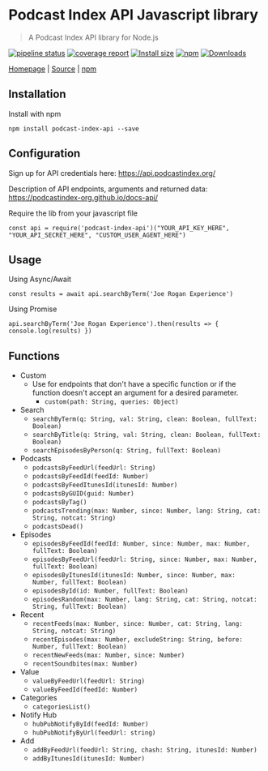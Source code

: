 # Podcast Index API Javascript library

> A Podcast Index API library for Node.js

[![pipeline status](https://gitlab.com/comster/podcast-index-api/badges/master/pipeline.svg)](https://gitlab.com/comster/podcast-index-api/-/commits/master)
[![coverage report](https://gitlab.com/comster/podcast-index-api/badges/master/coverage.svg)](https://gitlab.com/comster/podcast-index-api/-/commits/master)
[![Install size](https://packagephobia.now.sh/badge?p=podcast-index-api)](https://packagephobia.now.sh/result?p=podcast-index-api)
[![npm](https://img.shields.io/npm/v/podcast-index-api?style=plastic)](https://npmjs.com/podcast-index-api)
[![Downloads](https://img.shields.io/npm/dw/podcast-index-api.svg)](https://npmjs.com/podcast-index-api)

[Homepage](https://comster.github.io/podcast-index-api/) | [Source](https://github.com/comster/podcast-index-api) | [npm](https://npmjs.com/podcast-index-api)

## Installation

Install with npm

`npm install podcast-index-api --save`

## Configuration

Sign up for API credentials here: https://api.podcastindex.org/

Description of API endpoints, arguments and returned data: https://podcastindex-org.github.io/docs-api/

Require the lib from your javascript file

`const api = require('podcast-index-api')("YOUR_API_KEY_HERE", "YOUR_API_SECRET_HERE", "CUSTOM_USER_AGENT_HERE")`

## Usage

Using Async/Await

`const results = await api.searchByTerm('Joe Rogan Experience')`

Using Promise

`api.searchByTerm('Joe Rogan Experience').then(results => { console.log(results) })`

## Functions

-   Custom
    -   Use for endpoints that don't have a specific function or if the function doesn't accept an argument for a
        desired parameter.
        -   `custom(path: String, queries: Object)`
-   Search
    -   `searchByTerm(q: String, val: String, clean: Boolean, fullText: Boolean)`
    -   `searchByTitle(q: String, val: String, clean: Boolean, fullText: Boolean)`
    -   `searchEpisodesByPerson(q: String, fullText: Boolean)`
-   Podcasts
    -   `podcastsByFeedUrl(feedUrl: String)`
    -   `podcastsByFeedId(feedId: Number)`
    -   `podcastsByFeedItunesId(itunesId: Number)`
    -   `podcastsByGUID(guid: Number)`
    -   `podcastsByTag()`
    -   `podcastsTrending(max: Number, since: Number, lang: String, cat: String, notcat: String)`
    -   `podcastsDead()`
-   Episodes
    -   `episodesByFeedId(feedId: Number, since: Number, max: Number, fullText: Boolean)`
    -   `episodesByFeedUrl(feedUrl: String, since: Number, max: Number, fullText: Boolean)`
    -   `episodesByItunesId(itunesId: Number, since: Number, max: Number, fullText: Boolean)`
    -   `episodesById(id: Number, fullText: Boolean)`
    -   `episodesRandom(max: Number, lang: String, cat: String, notcat: String, fullText: Boolean)`
-   Recent
    -   `recentFeeds(max: Number, since: Number, cat: String, lang: String, notcat: String)`
    -   `recentEpisodes(max: Number, excludeString: String, before: Number, fullText: Boolean)`
    -   `recentNewFeeds(max: Number, since: Number)`
    -   `recentSoundbites(max: Number)`
-   Value
    -   `valueByFeedUrl(feedUrl: String)`
    -   `valueByFeedId(feedId: Number)`
-   Categories
    -   `categoriesList()`
-   Notify Hub
    -   `hubPubNotifyById(feedId: Number)`
    -   `hubPubNotifyByUrl(feedUrl: string)`
-   Add
    -   `addByFeedUrl(feedUrl: String, chash: String, itunesId: Number)`
    -   `addByItunesId(itunesId: Number)`
